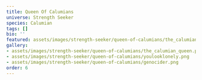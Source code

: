 ```yaml
---
title: Queen Of Calumians
universe: Strength Seeker
species: Calumian
tags: []
bio: ''
featured: assets/images/strength-seeker/queen-of-calumians/the_calumian_queen.png
gallery:
- assets/images/strength-seeker/queen-of-calumians/the_calumian_queen.png
- assets/images/strength-seeker/queen-of-calumians/youlooklonely.png
- assets/images/strength-seeker/queen-of-calumians/genocider.png
order: 6
---
```

